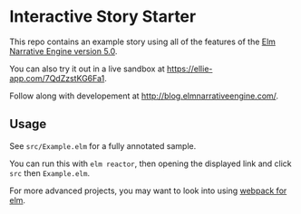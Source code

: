 # Interactive Story Starter

This repo contains an example story using all of the features of the [Elm Narrative Engine version 5.0](https://package.elm-lang.org/packages/jschomay/elm-narrative-engine/5.0.0/).

You can also try it out in a live sandbox at https://ellie-app.com/7QdZzstKG6Fa1.

Follow along with developement at http://blog.elmnarrativeengine.com/.

## Usage

See `src/Example.elm` for a fully annotated sample.

You can run this with `elm reactor`, then opening the displayed link and click `src` then `Example.elm`.

For more advanced projects, you may want to look into using [webpack for elm](https://github.com/elm-community/elm-webpack-loader).
